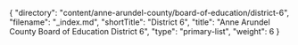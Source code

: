 {
  "directory": "content/anne-arundel-county/board-of-education/district-6",
  "filename": "_index.md",
  "shortTitle": "District 6",
  "title": "Anne Arundel County Board of Education District 6",
  "type": "primary-list",
  "weight": 6
}
